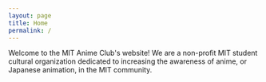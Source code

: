 ```yaml
---
layout: page
title: Home
permalink: /
---
```


Welcome to the MIT Anime Club's website! We are a non-profit MIT student cultural organization dedicated to increasing the awareness of anime, or Japanese animation, in the MIT community.
